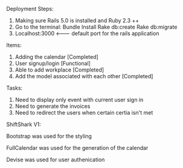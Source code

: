 Deployment Steps:

1. Making sure Rails 5.0 is installed and Ruby 2.3 ++
2. Go to the terminal:
          Bundle Install
          Rake db:create
          Rake db:migrate
3. Localhost:3000 <--- default port for the rails application


Items:

1. Adding the calendar [Completed]
2. User signup/login [Functional]
3. Able to add workplace [Completed]
4. Add the model associated with each other [Completed]

Tasks:

1. Need to display only event with current user sign in
2. Need to generate the invoices
3. Need to redirect the users when certain certia isn't met


ShiftShark V1:

Bootstrap was used for the styling

FullCalendar was used for the generation of the calendar

Devise was used for user authenication